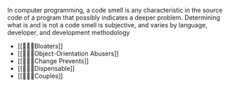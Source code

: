 In computer programming, a code smell is any characteristic in the source code of a program that possibly indicates a deeper problem. Determining what is and is not a code smell is subjective, and varies by language, developer, and development methodology

- [[👨‍💻💩Bloaters]]
- [[👨‍💻💩Object-Orientation Abusers]]
- [[👨‍💻💩Change Prevents]]
- [[👨‍💻💩Dispensable]]
- [[👨‍💻💩Couples]]


